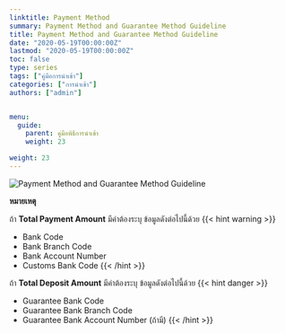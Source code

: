 ```yaml
---
linktitle: Payment Method
summary: Payment Method and Guarantee Method Guideline
title: Payment Method and Guarantee Method Guideline
date: "2020-05-19T00:00:00Z"
lastmod: "2020-05-19T00:00:00Z"
toc: false 
type: series  
tags: ["คู่มือการนำเข้า"]
categories: ["การนำเข้า"]
authors: ["admin"]


menu:
  guide:
    parent: คู่มือพิธีการนำเข้า 
    weight: 23

weight: 23
---
```



![Payment Method and Guarantee Method Guideline](https://github.com/yosarawut/WorkingArea/raw/master/KnowledgeCenter/img/Payment-Method.png)

**หมายเหตุ**

ถ้า **Total Payment Amount**  มีค่าต้องระบุ ข้อมูลดังต่อไปนี้ด้วย
{{< hint warning >}}
- Bank Code	
- Bank Branch Code
- Bank Account Number
- Customs Bank Code
{{< /hint >}}	

ถ้า **Total Deposit Amount** มีค่าต้องระบุ ข้อมูลดังต่อไปนี้ด้วย
{{< hint danger >}}
- Guarantee Bank Code
- Guarantee Bank Branch Code
- Guarantee Bank Account Number (ถ้ามี)
{{< /hint >}}